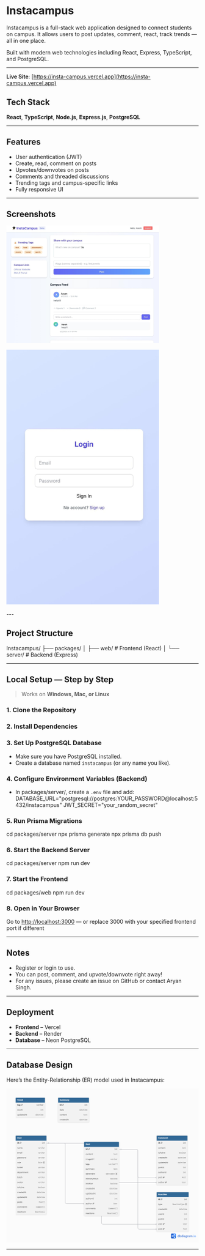 # Instacampus

Instacampus is a full-stack web application designed to connect students on campus. It allows users to post updates, comment, react, track trends — all in one place.

Built with modern web technologies including React, Express, TypeScript, and PostgreSQL.

---
 **Live Site**: [https://insta-campus.vercel.app](https://insta-campus.vercel.app)
## Tech Stack

**React**, **TypeScript**, **Node.js**, **Express.js**, **PostgreSQL**

---

## Features

- User authentication (JWT)
- Create, read, comment on posts
- Upvotes/downvotes on posts
- Comments and threaded discussions
- Trending tags and campus-specific links
- Fully responsive UI

---

## Screenshots
<p>
  <img src="home.jpeg" width="400" alt="Home Page Screenshot"/>
</p>
<p>
  <img src="login.jpeg" width="400" alt="Login Page Screenshot"/>
</p>
---

## Project Structure

Instacampus/
├── packages/
│ ├── web/ # Frontend (React)
│ └── server/ # Backend (Express)


---

## Local Setup — Step by Step

> Works on **Windows, Mac, or Linux**

### 1. **Clone the Repository**


### 2. **Install Dependencies**


### 3. **Set Up PostgreSQL Database**

- Make sure you have PostgreSQL installed.
- Create a database named `instacampus` (or any name you like).

### 4. **Configure Environment Variables (Backend)**

- In packages/server/, create a `.env` file and add:
DATABASE_URL="postgresql://postgres:YOUR_PASSWORD@localhost:5432/instacampus"
JWT_SECRET="your_random_secret"

### 5. **Run Prisma Migrations**

cd packages/server
npx prisma generate
npx prisma db push


### 6. **Start the Backend Server**

cd packages/server
npm run dev
### 7. **Start the Frontend**

cd packages/web
npm run dev
### 8. **Open in Your Browser**

Go to [http://localhost:3000](http://localhost:3000) — or replace 3000 with your specified frontend port if different

---

## Notes

- Register or login to use.
- You can post, comment, and upvote/downvote right away!
- For any issues, please create an issue on GitHub or contact Aryan Singh.

---

## Deployment

- **Frontend** – Vercel
- **Backend** – Render
- **Database** – Neon PostgreSQL
---

## Database Design

Here’s the Entity-Relationship (ER) model used in Instacampus:

<p align="center">
  <img src="insta-campus erd.png" alt="Instacampus ER Diagram" width="800"/>
</p>

---
